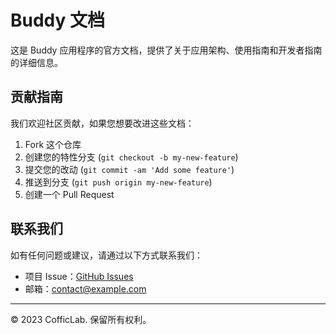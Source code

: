 # Buddy 文档

这是 Buddy 应用程序的官方文档，提供了关于应用架构、使用指南和开发者指南的详细信息。

## 贡献指南

我们欢迎社区贡献，如果您想要改进这些文档：

1. Fork 这个仓库
2. 创建您的特性分支 (`git checkout -b my-new-feature`)
3. 提交您的改动 (`git commit -am 'Add some feature'`)
4. 推送到分支 (`git push origin my-new-feature`)
5. 创建一个 Pull Request

## 联系我们

如有任何问题或建议，请通过以下方式联系我们：

- 项目 Issue：[GitHub Issues](https://github.com/CofficLab/GitOK/issues)
- 邮箱：[contact@example.com](mailto:contact@example.com)

---

© 2023 CofficLab. 保留所有权利。

